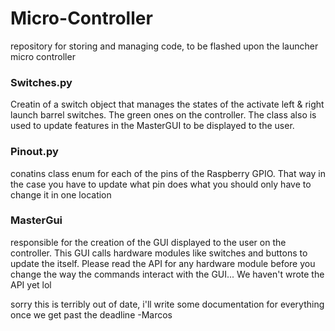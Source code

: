 # Micro-Controller
repository for storing and managing code, to be flashed upon the launcher micro controller

### Switches.py
Creatin of a switch object that manages the states of the activate left & right launch barrel switches. The green ones on the controller. The class also is used to update features in the MasterGUI to be displayed to the user.

### Pinout.py
conatins class enum for each of the pins of the Raspberry GPIO. That way in the case you have to update what pin does what you should only have to change it in one location

### MasterGui 
responsible for the creation of the GUI displayed to the user on the controller. This GUI calls hardware modules like switches and buttons to update the itself. Please read the API for any hardware module before you change the way the commands interact with the GUI... We haven't wrote the API yet lol

sorry this is terribly out of date, i'll write some documentation for everything once we get past the deadline -Marcos